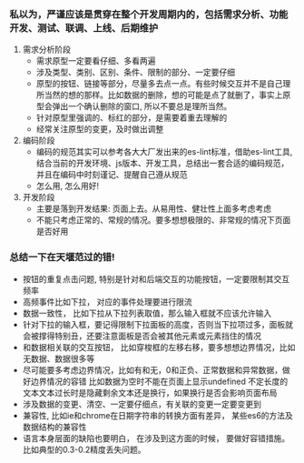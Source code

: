 ### 私以为，严谨应该是贯穿在整个开发周期内的，包括需求分析、功能开发、测试、联调、上线、后期维护
1. 需求分析阶段
    * 需求原型一定要看仔细、多看两遍
    * 涉及类型、类别、区别、条件、限制的部分、一定要仔细
    * 原型的按钮、链接等部分，尽量多去点一点。有些时候交互并不是自己理所当然的想的那样。比如数据的删除，想的可能是点了就删了，事实上原型会弹出一个确认删除的窗口, 所以不要总是理所当然。
    * 针对原型里强调的、标红的部分，是需要着重去理解的
    * 经常关注原型的变更，及时做出调整
2. 编码阶段
    * 编码的规范其实可以参考各大大厂发出来的es-lint标准，借助es-lint工具, 结合当前的开发环境、js版本、开发工具，总结出一套合适的编码规范，并且在编码中时刻谨记、提醒自己遵从规范
    * 怎么用, 怎么用好!
3. 开发阶段
    * 主要是落到开发结果: 页面上去。从易用性、健壮性上面多考虑考虑
    * 不能只考虑正常的、常规的情况。要多想想极限的、非常规的情况下页面是否好用
### 总结一下在天堰范过的错!
* 按钮的重复点击问题, 特别是针对和后端交互的功能按钮，一定要限制其交互频率
* 高频事件比如下拉， 对应的事件处理要进行限流
* 数据一致性， 比如下拉从下拉列表取值，那么输入框就不应该允许输入
* 针对下拉的输入框，要记得限制下拉面板的高度，否则当下拉项过多，面板就会被撑得特别丑，还要注意面板是否会被其他元素或元素挡住的情况
* 和数据相关联的交互按钮， 比如穿梭框的左移右移，要多想想边界情况，比如无数据、数据很多等
* 尽可能要多考虑边界情况，比如有和无，0和正负、正常数据和异常数据，做好边界情况的容错
  比如数据为空时不能在页面上显示undefined
  不定长度的文本文本过长时是隐藏剩余文本还是换行，如果换行是否会影响页面布局
* 涉及数据的变更、清空、一定要仔细点，有关联的变更一定要变更到
* 兼容性, 比如ie和chrome在日期字符串的转换方面有差异， 某些es6的方法及数据结构的兼容性
* 语言本身层面的缺陷也要明白， 在涉及到这方面的时候， 要做好容错措施。 比如典型的0.3-0.2精度丢失问题。

